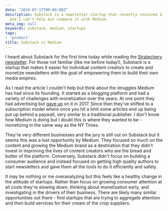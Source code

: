 ```yaml
---
date: "2019-07-17T00:00:00Z"
description: Substack is a newsletter startup that recently received $15M of funding
  and I can't help but compare it with Medium.
meta_img: null
keywords: substack, medium, startups
tags:
- 'product'
title: Substack vs Medium
---
```


I heard about Substack for the first time today while reading the [Stratechery newsletter](https://stratechery.com/2019/substack-raises-series-a-an-interview-with-substack-co-founders-christopher-best-and-hamish-mckenzie/). For those not familiar (like me before today!), Substack is a startup that makes it easier for individual content creators to create and monetize newsletters with the goal of empowering them to build their own media empires.

As I read the article I couldn't help but think about the struggles Medium has had since its founding. It started as a blogging platform and had a variety of challenges with monetization over the years. At one point they had advertising but [gave up](https://digiday.com/media/medium-gives-ad-sales-calling-system-broken/) on it in 2017. Since then they've shifted to a subscription model where once you hit a limit some articles end up being put up behind a paywall, very similar to a traditional publisher. I don't know how Medium is doing but I doubt this is where they wanted to be - monetizing in the same way as the NY Times.

They're very different businesses and the jury is still out on Substack but it seems this was a lost opportunity by Medium. They focused so much on the content and growing the Medium brand as a destination that they didn't invest in improving the lives of content creators who are the bread and butter of the platform. Conversely, Substack didn't focus on building a consumer audience and instead focused on getting high quality authors to start newsletters and gave them all the tools to do it efficiently and safely.

It may be nothing or me overanalyzing but this feels like a healthy change in the attitude of startups. Rather than focus on growing consumer attention at all costs they're slowing down, thinking about monetization early, and investigating in the drivers of their business. There are likely many similar opportunities out there - find startups that are trying to aggregate attention and then build services for their cream of the crop suppliers.
